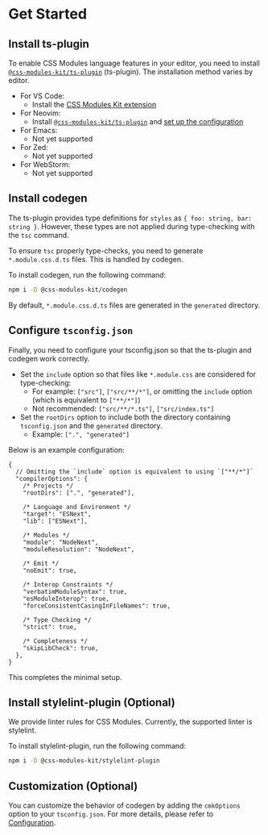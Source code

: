 # Get Started

## Install ts-plugin

To enable CSS Modules language features in your editor, you need to install [`@css-modules-kit/ts-plugin`](../packages/ts-plugin/README.md) (ts-plugin). The installation method varies by editor.

- For VS Code:
  - Install the [CSS Modules Kit extension](https://marketplace.visualstudio.com/items?itemName=mizdra.css-modules-kit-vscode)
- For Neovim:
  - Install [`@css-modules-kit/ts-plugin`](../packages/ts-plugin/README.md#installation) and [set up the configuration](../packages/ts-plugin/README.md)
- For Emacs:
  - Not yet supported
- For Zed:
  - Not yet supported
- For WebStorm:
  - Not yet supported

## Install codegen

The ts-plugin provides type definitions for `styles` as `{ foo: string, bar: string }`. However, these types are not applied during type-checking with the `tsc` command.

To ensure `tsc` properly type-checks, you need to generate `*.module.css.d.ts` files. This is handled by codegen.

To install codegen, run the following command:

```bash
npm i -D @css-modules-kit/codegen
```

By default, `*.module.css.d.ts` files are generated in the `generated` directory.

## Configure `tsconfig.json`

Finally, you need to configure your tsconfig.json so that the ts-plugin and codegen work correctly.

- Set the `include` option so that files like `*.module.css` are considered for type-checking:
  - For example: `["src"]`, `["src/**/*"]`, or omitting the `include` option (which is equivalent to `["**/*"]`)
  - Not recommended: `["src/**/*.ts"]`, `["src/index.ts"]`
- Set the `rootDirs` option to include both the directory containing `tsconfig.json` and the `generated` directory.
  - Example: `[".", "generated"]`

Below is an example configuration:

```jsonc
{
  // Omitting the `include` option is equivalent to using `["**/*"]`
  "compilerOptions": {
    /* Projects */
    "rootDirs": [".", "generated"],

    /* Language and Environment */
    "target": "ESNext",
    "lib": ["ESNext"],

    /* Modules */
    "module": "NodeNext",
    "moduleResolution": "NodeNext",

    /* Emit */
    "noEmit": true,

    /* Interop Constraints */
    "verbatimModuleSyntax": true,
    "esModuleInterop": true,
    "forceConsistentCasingInFileNames": true,

    /* Type Checking */
    "strict": true,

    /* Completeness */
    "skipLibCheck": true,
  },
}
```

This completes the minimal setup.

## Install stylelint-plugin (Optional)

We provide linter rules for CSS Modules. Currently, the supported linter is stylelint.

To install stylelint-plugin, run the following command:

```bash
npm i -D @css-modules-kit/stylelint-plugin
```

## Customization (Optional)

You can customize the behavior of codegen by adding the `cmkOptions` option to your `tsconfig.json`. For more details, please refer to [Configuration](../README.md#configuration).
